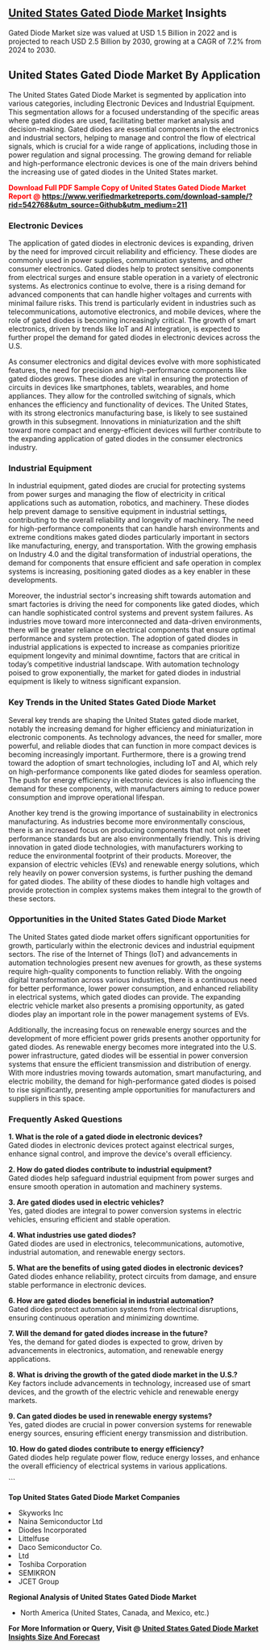 <h2><a href="https://www.verifiedmarketreports.com/download-sample/?rid=542768&amp;utm_source=Github&amp;utm_medium=211" target="_blank">United States Gated Diode Market</a> Insights</h2><p>Gated Diode Market size was valued at USD 1.5 Billion in 2022 and is projected to reach USD 2.5 Billion by 2030, growing at a CAGR of 7.2% from 2024 to 2030.</p><p><h2>United States Gated Diode Market By Application</h2><p>The United States Gated Diode Market is segmented by application into various categories, including Electronic Devices and Industrial Equipment. This segmentation allows for a focused understanding of the specific areas where gated diodes are used, facilitating better market analysis and decision-making. Gated diodes are essential components in the electronics and industrial sectors, helping to manage and control the flow of electrical signals, which is crucial for a wide range of applications, including those in power regulation and signal processing. The growing demand for reliable and high-performance electronic devices is one of the main drivers behind the increasing use of gated diodes in the United States market.</p><p><strong><p><span class=""><span style="color: #ff0000;"><strong>Download Full PDF Sample Copy of United States Gated Diode Market Report</strong> @ </span><a href="https://www.verifiedmarketreports.com/download-sample/?rid=542768&amp;utm_source=Github&amp;utm_medium=211" target="_blank">https://www.verifiedmarketreports.com/download-sample/?rid=542768&amp;utm_source=Github&amp;utm_medium=211</a></span></p></strong></p><h3>Electronic Devices</h3><p>The application of gated diodes in electronic devices is expanding, driven by the need for improved circuit reliability and efficiency. These diodes are commonly used in power supplies, communication systems, and other consumer electronics. Gated diodes help to protect sensitive components from electrical surges and ensure stable operation in a variety of electronic systems. As electronics continue to evolve, there is a rising demand for advanced components that can handle higher voltages and currents with minimal failure risks. This trend is particularly evident in industries such as telecommunications, automotive electronics, and mobile devices, where the role of gated diodes is becoming increasingly critical. The growth of smart electronics, driven by trends like IoT and AI integration, is expected to further propel the demand for gated diodes in electronic devices across the U.S.</p><p>As consumer electronics and digital devices evolve with more sophisticated features, the need for precision and high-performance components like gated diodes grows. These diodes are vital in ensuring the protection of circuits in devices like smartphones, tablets, wearables, and home appliances. They allow for the controlled switching of signals, which enhances the efficiency and functionality of devices. The United States, with its strong electronics manufacturing base, is likely to see sustained growth in this subsegment. Innovations in miniaturization and the shift toward more compact and energy-efficient devices will further contribute to the expanding application of gated diodes in the consumer electronics industry.</p><h3>Industrial Equipment</h3><p>In industrial equipment, gated diodes are crucial for protecting systems from power surges and managing the flow of electricity in critical applications such as automation, robotics, and machinery. These diodes help prevent damage to sensitive equipment in industrial settings, contributing to the overall reliability and longevity of machinery. The need for high-performance components that can handle harsh environments and extreme conditions makes gated diodes particularly important in sectors like manufacturing, energy, and transportation. With the growing emphasis on Industry 4.0 and the digital transformation of industrial operations, the demand for components that ensure efficient and safe operation in complex systems is increasing, positioning gated diodes as a key enabler in these developments.</p><p>Moreover, the industrial sector's increasing shift towards automation and smart factories is driving the need for components like gated diodes, which can handle sophisticated control systems and prevent system failures. As industries move toward more interconnected and data-driven environments, there will be greater reliance on electrical components that ensure optimal performance and system protection. The adoption of gated diodes in industrial applications is expected to increase as companies prioritize equipment longevity and minimal downtime, factors that are critical in today’s competitive industrial landscape. With automation technology poised to grow exponentially, the market for gated diodes in industrial equipment is likely to witness significant expansion.</p><h3>Key Trends in the United States Gated Diode Market</h3><p>Several key trends are shaping the United States gated diode market, notably the increasing demand for higher efficiency and miniaturization in electronic components. As technology advances, the need for smaller, more powerful, and reliable diodes that can function in more compact devices is becoming increasingly important. Furthermore, there is a growing trend toward the adoption of smart technologies, including IoT and AI, which rely on high-performance components like gated diodes for seamless operation. The push for energy efficiency in electronic devices is also influencing the demand for these components, with manufacturers aiming to reduce power consumption and improve operational lifespan.</p><p>Another key trend is the growing importance of sustainability in electronics manufacturing. As industries become more environmentally conscious, there is an increased focus on producing components that not only meet performance standards but are also environmentally friendly. This is driving innovation in gated diode technologies, with manufacturers working to reduce the environmental footprint of their products. Moreover, the expansion of electric vehicles (EVs) and renewable energy solutions, which rely heavily on power conversion systems, is further pushing the demand for gated diodes. The ability of these diodes to handle high voltages and provide protection in complex systems makes them integral to the growth of these sectors.</p><h3>Opportunities in the United States Gated Diode Market</h3><p>The United States gated diode market offers significant opportunities for growth, particularly within the electronic devices and industrial equipment sectors. The rise of the Internet of Things (IoT) and advancements in automation technologies present new avenues for growth, as these systems require high-quality components to function reliably. With the ongoing digital transformation across various industries, there is a continuous need for better performance, lower power consumption, and enhanced reliability in electrical systems, which gated diodes can provide. The expanding electric vehicle market also presents a promising opportunity, as gated diodes play an important role in the power management systems of EVs.</p><p>Additionally, the increasing focus on renewable energy sources and the development of more efficient power grids presents another opportunity for gated diodes. As renewable energy becomes more integrated into the U.S. power infrastructure, gated diodes will be essential in power conversion systems that ensure the efficient transmission and distribution of energy. With more industries moving towards automation, smart manufacturing, and electric mobility, the demand for high-performance gated diodes is poised to rise significantly, presenting ample opportunities for manufacturers and suppliers in this space.</p><h3>Frequently Asked Questions</h3><p><strong>1. What is the role of a gated diode in electronic devices?</strong><br/> Gated diodes in electronic devices protect against electrical surges, enhance signal control, and improve the device's overall efficiency.</p><p><strong>2. How do gated diodes contribute to industrial equipment?</strong><br/> Gated diodes help safeguard industrial equipment from power surges and ensure smooth operation in automation and machinery systems.</p><p><strong>3. Are gated diodes used in electric vehicles?</strong><br/> Yes, gated diodes are integral to power conversion systems in electric vehicles, ensuring efficient and stable operation.</p><p><strong>4. What industries use gated diodes?</strong><br/> Gated diodes are used in electronics, telecommunications, automotive, industrial automation, and renewable energy sectors.</p><p><strong>5. What are the benefits of using gated diodes in electronic devices?</strong><br/> Gated diodes enhance reliability, protect circuits from damage, and ensure stable performance in electronic devices.</p><p><strong>6. How are gated diodes beneficial in industrial automation?</strong><br/> Gated diodes protect automation systems from electrical disruptions, ensuring continuous operation and minimizing downtime.</p><p><strong>7. Will the demand for gated diodes increase in the future?</strong><br/> Yes, the demand for gated diodes is expected to grow, driven by advancements in electronics, automation, and renewable energy applications.</p><p><strong>8. What is driving the growth of the gated diode market in the U.S.?</strong><br/> Key factors include advancements in technology, increased use of smart devices, and the growth of the electric vehicle and renewable energy markets.</p><p><strong>9. Can gated diodes be used in renewable energy systems?</strong><br/> Yes, gated diodes are crucial in power conversion systems for renewable energy sources, ensuring efficient energy transmission and distribution.</p><p><strong>10. How do gated diodes contribute to energy efficiency?</strong><br/> Gated diodes help regulate power flow, reduce energy losses, and enhance the overall efficiency of electrical systems in various applications.</p>```</p><p><strong>Top United States Gated Diode Market Companies</strong></p><div data-test-id=""><p><li>Skyworks Inc</li><li> Naina Semiconductor Ltd</li><li> Diodes Incorporated</li><li> Littelfuse</li><li> Daco Semiconductor Co.</li><li>Ltd</li><li> Toshiba Corporation</li><li> SEMIKRON</li><li> JCET Group</li></p><div><strong>Regional Analysis of&nbsp;United States Gated Diode Market</strong></div><ul><li dir="ltr"><p dir="ltr">North America&nbsp;(United States, Canada, and Mexico, etc.)</p></li></ul><p><strong>For More Information or Query, Visit @&nbsp;</strong><strong><a href="https://www.verifiedmarketreports.com/product/gated-diode-market/?utm_source=Github&amp;utm_medium=211" target="_blank">United States Gated Diode Market Insights Size And Forecast</a></strong></p></div>
